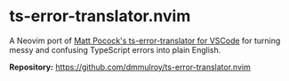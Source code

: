 # ts-error-translator.nvim

A Neovim port of [Matt Pocock's ts-error-translator for VSCode](https://github.com/mattpocock/ts-error-translator) for turning messy and confusing TypeScript errors into plain English.

**Repository:** <https://github.com/dmmulroy/ts-error-translator.nvim>
